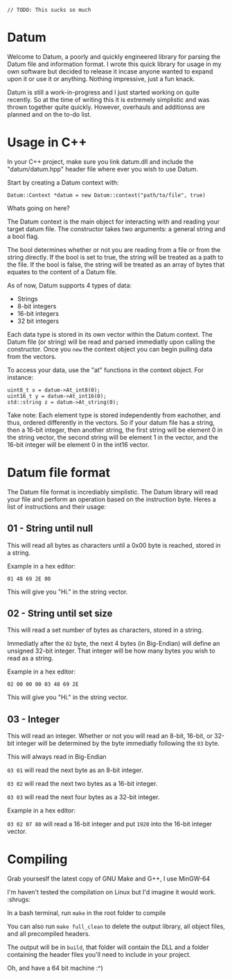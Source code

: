 `// TODO: This sucks so much`

# Datum
Welcome to Datum, a poorly and quickly engineered library for parsing the Datum file and information format. I wrote this quick library for usage in my own software but decided to release it incase anyone wanted to expand upon it or use it or anything. Nothing impressive, just a fun knack.

Datum is still a work-in-progress and I just started working on quite recently. So at the time of writing this it is extremely simplistic and was thrown together quite quickly. However, overhauls and additionss are planned and on the to-do list.

# Usage in C++

In your C++ project, make sure you link datum.dll and include the "datum/datum.hpp" header file where ever you wish to use Datum.

Start by creating a Datum context with:

 `Datum::Context *datum = new Datum::context("path/to/file", true)`

Whats going on here?

The Datum context is the main object for interacting with and reading your target datum file. The constructor takes two arguments: a general string and a bool flag.

The bool determines whether or not you are reading from a file or from the string directly. If the bool is set to true, the string will be treated as a path to the file. If the bool is false, the string will be treated as an array of bytes that equates to the content of a Datum file.

As of now, Datum supports 4 types of data:
- Strings
- 8-bit integers
- 16-bit integers
- 32 bit integers

Each data type is stored in its own vector within the Datum context. The Datum file (or string) will be read and parsed immediatly upon calling the constructor. Once you `new` the context object you can begin pulling data from the vectors.

To access your data, use the "at" functions in the context object. For instance:

```
uint8_t x = datum->At_int8(0);
uint16_t y = datum->At_int16(0);
std::string z = datum->At_string(0);
```

Take note: Each element type is stored independently from eachother, and thus, ordered differently in the vectors. So if your datum file has a string, then a 16-bit integer, then another string, the first string will be element 0 in the string vector, the second string will be element 1 in the vector, and the 16-bit integer will be element 0 in the int16 vector.

# Datum file format
The Datum file format is incrediably simplistic. The Datum library will read your file and perform an operation based on the instruction byte. Heres a list of instructions and their usage:

## 01 - String until null
This will read all bytes as characters until a 0x00 byte is reached, stored in a string.

Example in a hex editor:

`01 48 69 2E 00`

This will give you "Hi." in the string vector.

## 02 - String until set size
This will read a set number of bytes as characters, stored in a string.

Immediatly after the `02` byte, the next 4 bytes (in Big-Endian) will define an unsigned 32-bit integer. That integer will be how many bytes you wish to read as a string.

Example in a hex editor:

`02 00 00 00 03 48 69 2E`

This will give you "Hi." in the string vector.

## 03 - Integer

This will read an integer. Whether or not you will read an 8-bit, 16-bit, or 32-bit integer will be determined by the byte immediatly following the `03` byte.

This will always read in Big-Endian

`03 01` will read the next byte as an 8-bit integer.

`03 02` will read the next two bytes as a 16-bit integer.

`03 03` will read the next four bytes as a 32-bit integer.

Example in a hex editor:

`03 02 07 80` will read a 16-bit integer and put `1920` into the 16-bit integer vector.

# Compiling

Grab yourseslf the latest copy of GNU Make and G++, I use MinGW-64

I'm haven't tested the compilation on Linux but I'd imagine it would work. :shrugs:

In a bash terminal, run `make` in the root folder to compile

You can also run `make full_clean` to delete the output library, all object files, and all precompiled headers.

The output will be in `build`, that folder will contain the DLL and a folder containing the header files you'll need to include in your project.

Oh, and have a 64 bit machine :^)